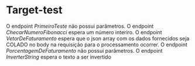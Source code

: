 # Target-test

O endpoint *PrimeiroTeste* não possui parâmetros.
O endpoint *ChecarNumeroFibonacci* espera um número interiro.
O endpoint *VetorDeFaturamento* espera que o json array com os dados fornecidos seja COLADO no body na requisição para o processamento ocorrer. 
O endpoint *PorcentagemDeFaturamento* não possui parâmetros.
O endpoint *InverterString* espera o texto a ser invertido
